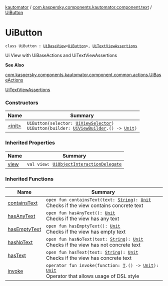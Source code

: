 [kautomator](../../index.md) / [com.kaspersky.components.kautomator.component.text](../index.md) / [UiButton](./index.md)

# UiButton

`class UiButton : `[`UiBaseView`](../../com.kaspersky.components.kautomator.component.common.views/-ui-base-view/index.md)`<`[`UiButton`](./index.md)`>, `[`UiTextViewAssertions`](../-ui-text-view-assertions/index.md)

Ui View with UiBaseActions and UiTextViewAssertions

**See Also**

[com.kaspersky.components.kautomator.component.common.actions.UiBaseActions](../../com.kaspersky.components.kautomator.component.common.actions/-ui-base-actions/index.md)

[UiTextViewAssertions](../-ui-text-view-assertions/index.md)

### Constructors

| Name | Summary |
|---|---|
| [&lt;init&gt;](-init-.md) | `UiButton(selector: `[`UiViewSelector`](../../com.kaspersky.components.kautomator.component.common.builders/-ui-view-selector/index.md)`)`<br>`UiButton(builder: `[`UiViewBuilder`](../../com.kaspersky.components.kautomator.component.common.builders/-ui-view-builder/index.md)`.() -> `[`Unit`](https://kotlinlang.org/api/latest/jvm/stdlib/kotlin/-unit/index.html)`)` |

### Inherited Properties

| Name | Summary |
|---|---|
| [view](../../com.kaspersky.components.kautomator.component.common.views/-ui-base-view/view.md) | `val view: `[`UiObjectInteractionDelegate`](../../com.kaspersky.components.kautomator.intercept.delegate/-ui-object-interaction-delegate/index.md) |

### Inherited Functions

| Name | Summary |
|---|---|
| [containsText](../-ui-text-view-assertions/contains-text.md) | `open fun containsText(text: `[`String`](https://kotlinlang.org/api/latest/jvm/stdlib/kotlin/-string/index.html)`): `[`Unit`](https://kotlinlang.org/api/latest/jvm/stdlib/kotlin/-unit/index.html)<br>Checks if the view contains concrete text |
| [hasAnyText](../-ui-text-view-assertions/has-any-text.md) | `open fun hasAnyText(): `[`Unit`](https://kotlinlang.org/api/latest/jvm/stdlib/kotlin/-unit/index.html)<br>Checks if the view has any text |
| [hasEmptyText](../-ui-text-view-assertions/has-empty-text.md) | `open fun hasEmptyText(): `[`Unit`](https://kotlinlang.org/api/latest/jvm/stdlib/kotlin/-unit/index.html)<br>Checks if the view has empty text |
| [hasNoText](../-ui-text-view-assertions/has-no-text.md) | `open fun hasNoText(text: `[`String`](https://kotlinlang.org/api/latest/jvm/stdlib/kotlin/-string/index.html)`): `[`Unit`](https://kotlinlang.org/api/latest/jvm/stdlib/kotlin/-unit/index.html)<br>Checks if the view has not concrete text |
| [hasText](../-ui-text-view-assertions/has-text.md) | `open fun hasText(text: `[`String`](https://kotlinlang.org/api/latest/jvm/stdlib/kotlin/-string/index.html)`): `[`Unit`](https://kotlinlang.org/api/latest/jvm/stdlib/kotlin/-unit/index.html)<br>Checks if the view has concrete text |
| [invoke](../../com.kaspersky.components.kautomator.component.common.views/-ui-base-view/invoke.md) | `operator fun invoke(function: `[`T`](../../com.kaspersky.components.kautomator.component.common.views/-ui-base-view/index.md#T)`.() -> `[`Unit`](https://kotlinlang.org/api/latest/jvm/stdlib/kotlin/-unit/index.html)`): `[`Unit`](https://kotlinlang.org/api/latest/jvm/stdlib/kotlin/-unit/index.html)<br>Operator that allows usage of DSL style |
